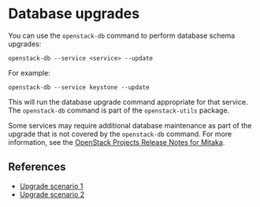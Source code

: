 # Database upgrades

You can use the `openstack-db` command to perform database schema upgrades:

    openstack-db --service <service> --update

For example:

    openstack-db --service keystone --update

This will run the database upgrade command appropriate for that
service.  The `openstack-db` command is part of the `openstack-utils`
package.

Some services may require additional database maintenance as part of the
upgrade that is not covered by the `openstack-db` command. For more
information, see the
[OpenStack Projects Release Notes for Mitaka](http://releases.openstack.org/mitaka/index.html).

## References

* [Upgrade scenario 1](upgrading-rdo-1)
* [Upgrade scenario 2](upgrading-rdo-2)


